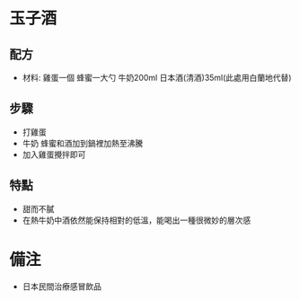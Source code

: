 # 玉子酒

## 配方

* 材料: 雞蛋一個 蜂蜜一大勺 牛奶200ml 日本酒(清酒)35ml(此處用白蘭地代替)

## 步驟

* 打雞蛋
* 牛奶 蜂蜜和酒加到鍋裡加熱至沸騰
* 加入雞蛋攪拌即可

## 特點

* 甜而不膩
* 在熱牛奶中酒依然能保持相對的低溫，能喝出一種很微妙的層次感

# 備注

* 日本民間治療感冒飲品
